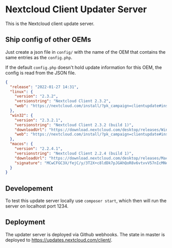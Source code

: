 # Nextcloud Client Updater Server

This is the Nextcloud client update server.

## Ship config of other OEMs

Just create a json file in `config/` with the name of the OEM that contains the same entries as the `config.php`.

If the default `config.php` doesn't hold update information for this OEM, the config is read from the JSON file.

```json
{
  "release": "2022-01-27 14:31",
  "linux": {
    "version": "2.3.2",
    "versionstring": "Nextcloud Client 2.3.2",
    "web": "https://nextcloud.com/install/?pk_campaign=clientupdate#install-clients"
  },
  "win32": {
    "version": "2.3.2.1",
    "versionstring": "Nextcloud Client 2.3.2 (build 1)",
    "downloadUrl": "https://download.nextcloud.com/desktop/releases/Windows/Nextcloud-2.3.2.1-setup.exe",
    "web": "https://nextcloud.com/install/?pk_campaign=clientupdate#install-clients"
  },
  "macos": {
    "version": "2.2.4.1",
    "versionstring": "Nextcloud Client 2.2.4 (build 1)",
    "downloadUrl": "https://download.nextcloud.com/desktop/releases/Mac/Updates/Nextcloud-2.2.4.1.pkg.tbz",
    "signature": "MCwCFGC3X/fejC/y/3T2X+c8ldDk7pJGAhQoR8v6vtvvV57nIcMNePA+jNRYcw=="
  }
}
```

## Developement
To test this update server locally use `composer start`, which then will run the server on localhost port 1234.

## Deployment

The updater server is deployed via Github webhooks. The state in master is deployed to https://updates.nextcloud.com/client/.
